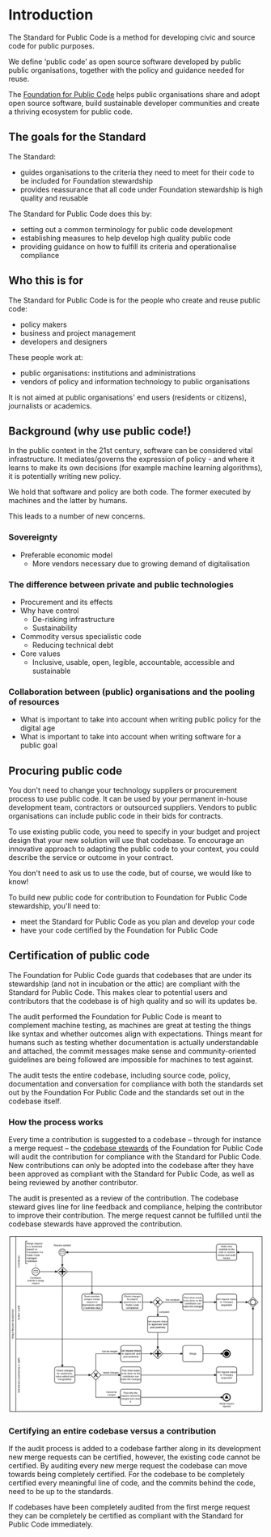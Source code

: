# Introduction

The Standard for Public Code is a method for developing civic and source code for public purposes.

We define ‘public code’ as open source software developed by public public organisations, together with the policy and guidance needed for reuse.

The [Foundation for Public Code](https://publiccode.net/) helps public organisations share and adopt open source software, build sustainable developer communities and create a thriving ecosystem for public code.

## The goals for the Standard

The Standard:

* guides organisations to the criteria they need to meet for their code to be included for Foundation stewardship
* provides reassurance that all code under Foundation stewardship is high quality and reusable

The Standard for Public Code does this by:

* setting out a common terminology for public code development
* establishing measures to help develop high quality public code
* providing guidance on how to fulfill its criteria and operationalise compliance

## Who this is for

The Standard for Public Code is for the people who create and reuse public code:

* policy makers
* business and project management
* developers and designers

These people work at:

* public organisations: institutions and administrations
* vendors of policy and information technology to public organisations

It is not aimed at public organisations' end users (residents or citizens), journalists or academics.

## Background (why use public code!)

In the public context in the 21st century, software can be considered vital infrastructure. It mediates/governs the expression of policy - and where it learns to make its own decisions (for example machine learning algorithms), it is potentially writing new policy.

We hold that software and policy are both code. The former executed by machines and the latter by humans.

This leads to a number of new concerns.

### Sovereignty

* Preferable economic model
  * More vendors necessary due to growing demand of digitalisation

### The difference between private and public technologies

* Procurement and its effects
* Why have control
  * De-risking infrastructure
  * Sustainability
* Commodity versus specialistic code
  * Reducing technical debt
* Core values
  * Inclusive, usable, open, legible, accountable, accessible and sustainable

### Collaboration between (public) organisations and the pooling of resources

* What is important to take into account when writing public policy for the digital age
* What is important to take into account when writing software for a public goal

## Procuring public code

You don't need to change your technology suppliers or procurement process to use public code. It can be used by your permanent in-house development team, contractors or outsourced suppliers. Vendors to public organisations can include public code in their bids for contracts.

To use existing public code, you need to specify in your budget and project design that your new solution will use that codebase. To encourage an innovative approach to adapting the public code to your context, you could describe the service or outcome in your contract.

You don't need to ask us to use the code, but of course, we would like to know!

To build new public code for contribution to Foundation for Public Code stewardship, you'll need to:

* meet the Standard for Public Code as you plan and develop your code
* have your code certified by the Foundation for Public Code

## Certification of public code

The Foundation for Public Code guards that codebases that are under its stewardship (and not in incubation or the attic) are compliant with the Standard for Public Code. This makes clear to potential users and contributors that the codebase is of high quality and so will its updates be.

The audit performed the Foundation for Public Code is meant to complement machine testing, as machines are great at testing the things like syntax and whether outcomes align with expectations. Things meant for humans such as testing whether documentation is actually understandable and attached, the commit messages make sense and community-oriented guidelines are being followed are impossible for machines to test against.

The audit tests the entire codebase, including source code, policy, documentation and conversation for compliance with both the standards set out by the Foundation For Public Code and the standards set out in the codebase itself.

### How the process works

Every time a contribution is suggested to a codebase – through for instance a merge request – the [codebase stewards](https://about.publiccode.net/roles/) of the Foundation for Public Code will audit the contribution for compliance with the Standard for Public Code. New contributions can only be adopted into the codebase after they have been approved as compliant with the Standard for Public Code, as well as being reviewed by another contributor.

The audit is presented as a review of the contribution. The codebase steward gives line for line feedback and compliance, helping the contributor to improve their contribution. The merge request cannot be fulfilled until the codebase stewards have approved the contribution.

![Pull Request Acceptance process](images/audit-flow.svg)

### Certifying an entire codebase versus a contribution

If the audit process is added to a codebase farther along in its development new merge requests can be certified, however, the existing code cannot be certified. By auditing every new merge request the codebase can move towards being completely certified. For the codebase to be completely certified every meaningful line of code, and the commits behind the code, need to be up to the standards.

If codebases have been completely audited from the first merge request they can be completely be certified as compliant with the Standard for Public Code immediately.
